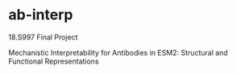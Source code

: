 # ab-interp

18.S997 Final Project

Mechanistic Interpretability for Antibodies in ESM2: Structural and Functional Representations



